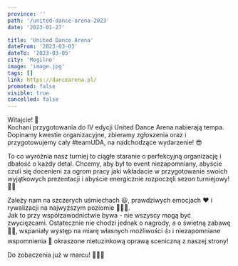 ```yaml
---
province: ''
path: '/united-dance-arena-2023'
date: '2023-01-27'

title: 'United Dance Arena'
dateFrom: '2023-03-03'
dateTo: '2023-03-05'
city: 'Mogilno'
image: 'image.jpg'
tags: []
link: https://dancearena.pl/
promoted: false
visible: true
cancelled: false
---
```

Witajcie! 👋 \
Kochani przygotowania do IV edycji United Dance Arena nabierają tempa. Dopinamy kwestie organizacyjne, zbieramy zgłoszenia oraz i przygotowujemy cały #teamUDA, na nadchodzące wydarzenie! 😎

To co wyróżnia nasz turniej to ciągłe staranie o perfekcyjną organizację i dbałość o każdy detal. Chcemy, aby był to event niezapomniany, abyście czuli się docenieni za ogrom pracy jaki wkładacie w przygotowanie swoich wyjątkowych prezentacji i abyście energicznie rozpoczęli sezon turniejowy! 💪🥰

Zależy nam na szczerych uśmiechach 😃, prawdziwych emocjach ❤️ i rywalizacji na najwyższym poziomie 🥇🥈🥉. \
Jak to przy współzawodnictwie bywa - nie wszyscy mogą być zwycięzcami. Ostatecznie nie chodzi jednak o nagrody, a o świetną zabawę💃🕺, wspaniały występ na miarę własnych możliwości 👍 i niezapomniane wspomnienia 🤩 okraszone nietuzinkową oprawą sceniczną z naszej strony!

Do zobaczenia już w marcu! 🙋‍♀️🙋
